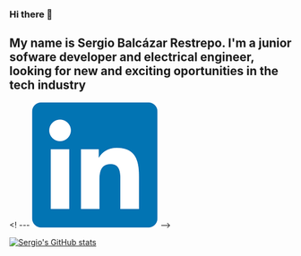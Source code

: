 ### Hi there 👋

## My name is Sergio Balcázar Restrepo. I'm a junior sofware developer and electrical engineer, looking for new and exciting oportunities in the tech industry
<! --- [![](https://github.com/SergioBalca/SergioBalca/blob/main/images/in.png?raw=true)](https://www.linkedin.com/in/sergio-andr%C3%A9s-balc%C3%A1zar-restrepo-08720920b/) -->

[![Sergio's GitHub stats](https://github-readme-stats.vercel.app/api?username=SergioBalca)](https://github.com/SergioBalca/github-readme-stats)
